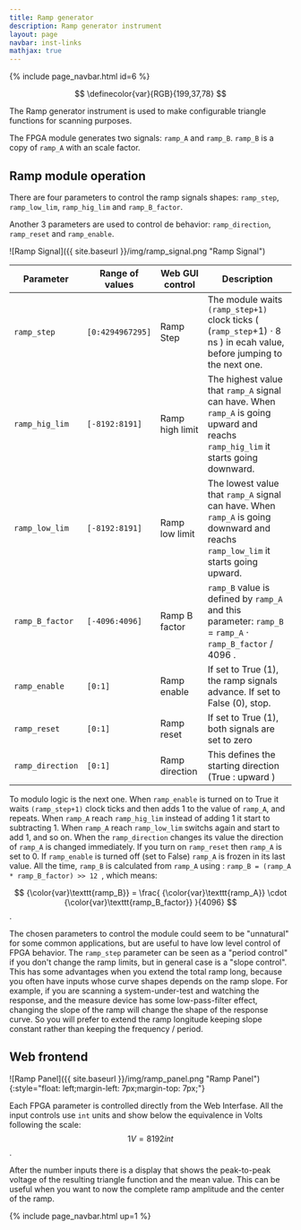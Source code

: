 ```yaml
---
title: Ramp generator
description: Ramp generator instrument
layout: page
navbar: inst-links
mathjax: true
---
```


{% include page_navbar.html id=6 %}

$$
\definecolor{var}{RGB}{199,37,78}
$$

The Ramp generator instrument is used to make configurable triangle functions for
scanning purposes.

The FPGA module generates two signals: `ramp_A` and `ramp_B`.
`ramp_B` is a copy of `ramp_A` with an scale factor.

## Ramp module operation

There are four parameters to control the ramp signals shapes:
`ramp_step`, `ramp_low_lim`, `ramp_hig_lim` and `ramp_B_factor`.

Another 3 parameters are used to control de behavior:
`ramp_direction`, `ramp_reset` and `ramp_enable`.

![Ramp Signal]({{ site.baseurl }}/img/ramp_signal.png "Ramp Signal")


| Parameter        | Range of values  | Web GUI control | Description                                                                                                                         |
|------------------|------------------|-----------------|-------------------------------------------------------------------------------------------------------------------------------------|
| `ramp_step`      | `[0:4294967295]` | Ramp Step       | The module waits `(ramp_step+1)` clock ticks ( (`ramp_step`+1) ⋅ 8 ns ) in ecah value, before jumping to the next one.              |
| `ramp_hig_lim`   | `[-8192:8191]`   | Ramp high limit | The highest value that `ramp_A` signal can have. When `ramp_A` is going upward and reachs `ramp_hig_lim` it starts going downward.  |
| `ramp_low_lim`   | `[-8192:8191]`   | Ramp low limit  | The lowest value that `ramp_A` signal can have. When `ramp_A` is going downward and reachs `ramp_low_lim` it starts going upward.   |
| `ramp_B_factor`  | `[-4096:4096]`   | Ramp B factor   | `ramp_B` value is defined by `ramp_A` and this parameter: `ramp_B` = `ramp_A` ⋅ `ramp_B_factor` / 4096 .                            |
| `ramp_enable`    | `[0:1]`          | Ramp enable     | If set to True (1), the ramp signals advance. If set to False (0), stop.                                                            |
| `ramp_reset`     | `[0:1]`          | Ramp reset      | If set to True (1), both signals are set to zero                                                                                    |
| `ramp_direction` | `[0:1]`          | Ramp direction  | This defines the starting direction (True : upward )                                                                                |

To modulo logic is the next one. When `ramp_enable` is turned on to True it waits `(ramp_step+1)` clock ticks and then adds 1 to the value of `ramp_A`, and repeats. When `ramp_A` reach
`ramp_hig_lim` instead of adding 1 it start to subtracting 1. When `ramp_A` reach `ramp_low_lim` switchs again and start to add 1, and so on. When the `ramp_direction` changes its value
the direction of `ramp_A` is changed immediately. If you turn on `ramp_reset` then `ramp_A` is set to 0. If `ramp_enable` is turned off (set to False) `ramp_A` is frozen in its last value.
All the time,  `ramp_B` is calculated from `ramp_A` using : `ramp_B = (ramp_A * ramp_B_factor) >> 12 `, which means:

$$ {\color{var}\texttt{ramp_B}} =  \frac{ {\color{var}\texttt{ramp_A}} \cdot {\color{var}\texttt{ramp_B_factor}} }{4096} $$.

The chosen parameters to control the module could seem to be "unnatural" for some common applications, but are useful to have low level control of FPGA behavior.
The `ramp_step` parameter can be seen as a "period control" if you don't change the ramp limits, but in general case is a "slope control". This has some advantages when you extend the
total ramp long, because you often have inputs whose curve shapes depends on the ramp slope. For example, if you are scanning a system-under-test and watching the response, and the measure
device has some low-pass-filter effect, changing the slope of the ramp will change the shape of the response curve. So you will prefer to extend the ramp longitude keeping slope constant
rather than keeping the frequency / period.



## Web frontend


![Ramp Panel]({{ site.baseurl }}/img/ramp_panel.png "Ramp Panel"){:style="float: left;margin-left: 7px;margin-top: 7px;"}

Each FPGA parameter is controlled directly from the Web Interfase. All the input controls use `int` units and show below the equivalence in Volts following the scale: $$ 1 V = 8192 int $$.

After the number inputs there is a display that shows the peak-to-peak voltage of the resulting triangle function and the mean value. This can be useful when you want to now the
complete ramp amplitude and the center of the ramp.

{% include page_navbar.html up=1 %}
